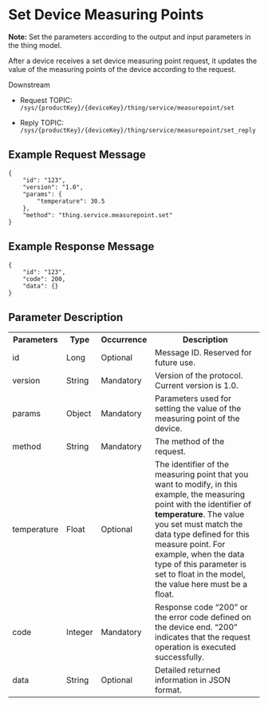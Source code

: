# Set Device Measuring Points

**Note:** Set the parameters according to the output and input parameters in the thing model.

After a device receives a set device measuring point request, it updates the value of the measuring points of the device according to the request.

Downstream
- Request TOPIC: `/sys/{productKey}/{deviceKey}/thing/service/measurepoint/set`

- Reply TOPIC: `/sys/{productKey}/{deviceKey}/thing/service/measurepoint/set_reply`

## Example Request Message

```
{
	"id": "123",
	"version": "1.0",
	"params": {
		"temperature": 30.5
	},
	"method": "thing.service.measurepoint.set"
}

```

## Example Response Message

```
{
	"id": "123",
	"code": 200,
	"data": {}
}

```

## Parameter Description

<table>
  <tr>
    <th>Parameters</th>
    <th>Type</th>
    <th>Occurrence </th>
    <th>Description</th>
  </tr>
  <tr>
    <td>id</td>
    <td>Long</td>
    <td>Optional </td>
    <td>Message ID. Reserved for future use.</td>
  </tr>
  <tr>
    <td>version</td>
    <td>String</td>
    <td>Mandatory </td>
    <td>Version of the protocol. Current version is 1.0. </td>
  </tr>
  <tr>
    <td>params</td>
    <td>Object</td>
    <td>Mandatory </td>
    <td>Parameters used for setting the value of the measuring point of the device. </td>
  </tr>
  <tr>
    <td>method</td>
    <td>String</td>
    <td>Mandatory</td>
    <td>The method of the request. </td>
  </tr>
  <tr>
    <td>temperature</td>
    <td>Float</td>
    <td>Optional</td>
    <td>The identifier of the measuring point that you want to modify, in this example, the measuring point with the identifier of <strong>temperature</strong>. The value you set must match the data type defined for this measure point.​ For example, when the data type of this parameter is set to float in the model, the value here must be a float.</td>
  </tr>
  <tr>
    <td>code</td>
    <td>Integer</td>
    <td>Mandatory </td>
    <td>Response code &ldquo;200&rdquo; or the error code defined on the device end. &ldquo;200&rdquo; indicates that the request operation is executed successfully. </td>
  </tr>
  <tr>
    <td>data</td>
    <td>String</td>
    <td>Optional </td>
    <td>Detailed returned information in JSON format. </td>
  </tr>
</table>

